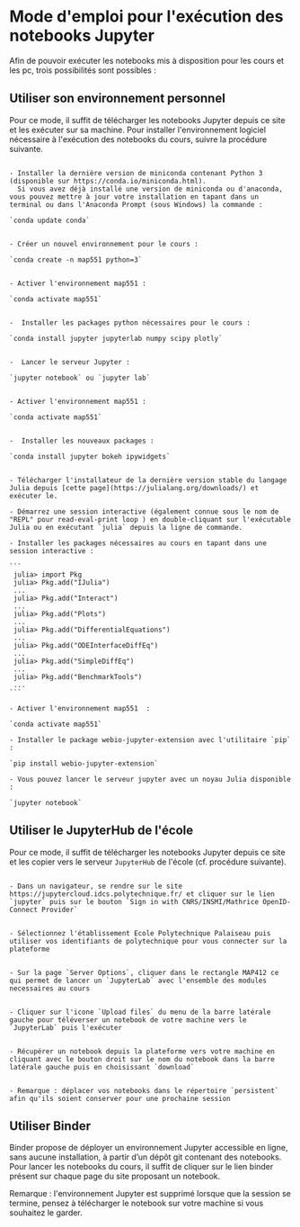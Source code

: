 # Mode d'emploi pour l'exécution des notebooks Jupyter

Afin de pouvoir exécuter les notebooks mis à disposition pour les cours et les pc, trois possibilités sont possibles :

## Utiliser son environnement personnel

Pour ce mode, il suffit de télécharger les notebooks Jupyter depuis ce site et les exécuter sur sa machine. Pour installer l'environnement logiciel nécessaire à l'exécution des notebooks du cours, suivre la procédure suivante.
  
```{admonition} Procédure pour installer Jupyter Notebook

- Installer la dernière version de miniconda contenant Python 3 (disponible sur https://conda.io/miniconda.html).
  Si vous avez déjà installé une version de miniconda ou d'anaconda, vous pouvez mettre à jour votre installation en tapant dans un terminal ou dans l'Anaconda Prompt (sous Windows) la commande :

`conda update conda`


- Créer un nouvel environnement pour le cours :

`conda create -n map551 python=3`


- Activer l'environnement map551 :

`conda activate map551` 


-  Installer les packages python nécessaires pour le cours :

`conda install jupyter jupyterlab numpy scipy plotly`


-  Lancer le serveur Jupyter :

`jupyter notebook` ou `jupyter lab`
```

```{admonition} Ajouter des packages python dans l'environnement

- Activer l'environnement map551 :

`conda activate map551` 


-  Installer les nouveaux packages :

`conda install jupyter bokeh ipywidgets`
```

``````{admonition} Installer Julia et les packages nécessaires au cours

- Télécharger l'installateur de la dernière version stable du langage Julia depuis [cette page](https://julialang.org/downloads/) et exécuter le.

- Démarrez une session interactive (également connue sous le nom de "REPL" pour read-eval-print loop ) en double-cliquant sur l'exécutable Julia ou en exécutant `julia` depuis la ligne de commande.

- Installer les packages nécessaires au cours en tapant dans une session interactive :

```
 julia> import Pkg
 julia> Pkg.add("IJulia")
 ...
 julia> Pkg.add("Interact")
 ...
 julia> Pkg.add("Plots")
 ...
 julia> Pkg.add("DifferentialEquations")
 ...
 julia> Pkg.add("ODEInterfaceDiffEq")
 ...
 julia> Pkg.add("SimpleDiffEq")
 ...
 julia> Pkg.add("BenchmarkTools")
 ...
```

- Activer l'environnement map551  :

`conda activate map551`

- Installer le package webio-jupyter-extension avec l'utilitaire `pip` :

`pip install webio-jupyter-extension`

- Vous pouvez lancer le serveur jupyter avec un noyau Julia disponible :

`jupyter notebook` 

``````

## Utiliser le JupyterHub de l'école

Pour ce mode, il suffit de télécharger les notebooks Jupyter depuis ce site et les copier vers le serveur `JupyterHub` de l'école (cf. procédure suivante).

```{admonition} Utilisation du JupyterHub de l'école

- Dans un navigateur, se rendre sur le site https://jupytercloud.idcs.polytechnique.fr/ et cliquer sur le lien `jupyter` puis sur le bouton `Sign in with CNRS/INSMI/Mathrice OpenID-Connect Provider`


- Sélectionnez l'établissement Ecole Polytechnique Palaiseau puis utiliser vos identifiants de polytechnique pour vous connecter sur la plateforme


- Sur la page `Server Options`, cliquer dans le rectangle MAP412 ce qui permet de lancer un `JupyterLab` avec l'ensemble des modules necessaires au cours


- Cliquer sur l'icone `Upload files` du menu de la barre latérale gauche pour téléverser un notebook de votre machine vers le `JupyterLab` puis l'exécuter


- Récupérer un notebook depuis la plateforme vers votre machine en cliquant avec le bouton droit sur le nom du notebook dans la barre latérale gauche puis en choisissant `download`


- Remarque : déplacer vos notebooks dans le répertoire `persistent` afin qu'ils soient conserver pour une prochaine session  
``` 

## Utiliser Binder

Binder propose de déployer un environnement Jupyter accessible en ligne, sans aucune installation, à partir d’un dépôt git contenant des notebooks.
Pour lancer les notebooks du cours, il suffit de cliquer sur le lien binder présent sur chaque page du site proposant un notebook. 

Remarque : l'environnement Jupyter est supprimé lorsque que la session se termine, pensez à télécharger le notebook sur votre machine si vous souhaitez le garder. 
